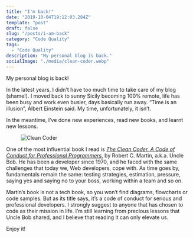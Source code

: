 ```yaml
---
title: "I'm back!"
date: "2019-10-04T19:12:03.284Z"
template: "post"
draft: false
slug: "/posts/i-am-back"
category: "Code Quality"
tags:
  - "Code Quality"
description: "My personal blog is back."
socialImage: "./media/clean-coder.webp"
---
```


My personal blog is back!

In the latest years, I didn’t have too much time to take care of my blog (shame!). I moved back to sunny Sicily becoming
100% remote, life has been busy and work even busier, days basically run away. “Time is an illusion”, Albert Einstein
said. My time, unfortunately, it isn’t.

In the meantime, I’ve done new experiences, read new books, and learnt new lessons.

<figure class="float-right" style="width: 240px">
	<img src="/media/clean-coder.webp" alt="Clean Coder">
</figure>

One of the most influential book I read is
_[The Clean Coder. A Code of Conduct for Professional Programmers](https://www.amazon.com/Clean-Coder-Conduct-Professional-Programmers/dp/0137081073)_,
by Robert C. Martin, a.k.a. Uncle Bob. He has been a developer since 1970, and he faced with the same challenges that
today we, Web developers, cope with. As time goes by, fundamentals remain the same: testing strategies, estimation,
pressure, saying yes and saying no to your boss, working within a team and so on.

Martin’s book is not a tech book, so you won’t find diagrams, flowcharts or code samples. But as its title says, it’s a
code of conduct for serious and professional developers. I strongly suggest to anyone that has chosen to code as their
mission in life. I’m still learning from precious lessons that Uncle Bob shared, and I believe that reading it can only
elevate us.

Enjoy it!
